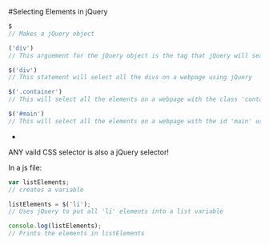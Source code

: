 #Selecting Elements in jQuery

```javascript
$
// Makes a jQuery object

('div')
// This arguement for the jQuery object is the tag that jQuery will search for

$('div')
// This statement will select all the divs on a webpage using jQuery

$('.container')
// This will select all the elements on a webpage with the class 'container' using jQuery

$('#main')
// This will select all the elements on a webpage with the id 'main' using jQuery
```

-

ANY vaild CSS selector is also a jQuery selector!

In a js file:

```javascript
var listElements;
// creates a variable

listElements = $('li');
// Uses jQuery to put all 'li' elements into a list variable

console.log(listElements);
// Prints the elements in listElements
```
